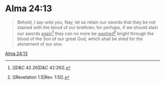 # Alma 24:13

> Behold, I say unto you, Nay, let us retain our swords that they be not stained with the blood of our brethren; for perhaps, if we should stain our swords <u>again</u>[^a] they can no more be <u>washed</u>[^b] bright through the blood of the Son of our great God, which shall be shed for the atonement of our sins.

[Alma 24:13](https://www.churchofjesuschrist.org/study/scriptures/bofm/alma/24?lang=eng&id=p13#p13)


[^a]: [[D&C 42.26|D&C 42:26]].  
[^b]: [[Revelation 1.5|Rev. 1:5]].  

